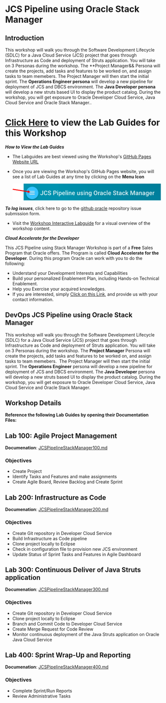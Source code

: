 # JCS Pipeline using Oracle Stack Manager #

## Introduction ##

This workshop will walk you through the Software Development Lifecycle (SDLC) for a Java Cloud Service (JCS) project that goes through Infrastructure as Code and deployment of Struts application. You will take on 3 Personas during the workshop. The **Project Manager&& Persona will create the projects, add tasks and features to be worked on, and assign tasks to team memebers.  The Project Manager will then start the initial sprint. The **Operations Engineer persona** will develop a new pipeline for deployment of JCS and DBCS environment. The **Java Developer persona** will develop a new struts based UI to display the product catalog. During the workshop, you will get exposure to Oracle Developer Cloud Service, Java Cloud Service and Oracle Stack Manager..

[Click Here](https://github.com/oracle/cloud-native-devops-workshop/tree/master/jcs-devops) to view the Lab Guides for this Workshop
=======
***How to View the Lab Guides***

- The Labguides are best viewed using the Workshop's [GitHub Pages Website URL](https://oracle.github.io/learning-library/workshops/jcs-devops) 

- Once you are viewing the Workshop's GitHub Pages website, you will see a list of Lab Guides at any time by clicking on the **Menu Icon**

    ![](images/WorkshopHeader.png)  

***To log issues***, click here to go to the [github oracle](https://github.com/oracle/learning-library/workshops/issues/new) repository issue submission form.

- Visit the [Workshop Interactive Labguide](http://launch.oracle.com/?devopsjcs) for a visual overview of the workshop content. 

***Cloud Accelerate for the Developer***

This JCS Pipeline using Stack Manager Workshop is part of a **Free** Sales Program that Oracle offers. The Program is called **Cloud Accelerate for the Developer**. During this program Oracle can work with you to do the following:

- Understand your Development Interests and Capabilities
- Build your personalized Enablement Plan, including Hands-on Technical Enablement.
- Help you Exercise your acquired knowledges. 
- If you are interested, simply [Click on this Link](https://launch.oracle.com/?developeraccelerate), and provide us with your contact information. 

## DevOps JCS Pipeline using Oracle Stack Manager

This workshop will walk you through the Software Development Lifecycle (SDLC) for a Java Cloud Service (JCS) project that goes through Infrastructure as Code and deployment of Struts application. You will take on 3 Personas during the workshop. The **Project Manager** Persona will create the projects, add tasks and features to be worked on, and assign tasks to team memebers.  The Project Manager will then start the initial sprint. The **Operations Engineer** persona will develop a new pipeline for deployment of JCS and DBCS environment. The **Java Developer** persona will develop a new struts based UI to display the product catalog. During the workshop, you will get exposure to Oracle Developer Cloud Service, Java Cloud Service and Oracle Stack Manager.

## Workshop Details

**Reference the following Lab Guides by opening their Documentation Files:**

## Lab 100: Agile Project Management

**Documenation**: [JCSPipelineStackManager100.md](JCSPipelineStackManager100.md)

### Objectives

- Create Project
- Identify Tasks and Features and make assignments
- Create Agile Board, Review Backlog and Create Sprint

## Lab 200: Infrastructure as Code

**Documenation**: [JCSPipelineStackManager200.md](JCSPipelineStackManager200.md)

### Objectives

- Create Git repository in Developer Cloud Service
- Build Infrastructure as Code pipeline
- Clone project locally to Eclipse
- Check in configuration file to provision new JCS environment
- Update Status of Sprint Tasks and Features in Agile Dashboard

## Lab 300: Continuous Deliver of Java Struts application

**Documenation**: [JCSPipelineStackManager300.md](JCSPipelineStackManager300.md)

### Objectives

- Create Git repository in Developer Cloud Service
- Clone project locally to Eclipse
- Branch and Commit Code to Developer Cloud Service
- Create Merge Request for Code Review
- Monitor continuous deployment of the Java Struts application on Oracle Java Cloud Service

## Lab 400: Sprint Wrap-Up and Reporting

**Documenation**: [JCSPipelineStackManager400.md](JCSPipelineStackManager400.md)

### Objectives

- Complete Sprint/Run Reports
- Review Administrative Tasks
